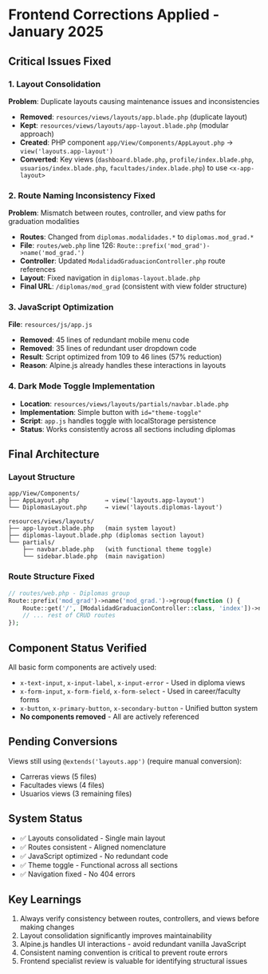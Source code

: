# Frontend Corrections Applied - January 2025

## Critical Issues Fixed

### 1. Layout Consolidation
**Problem**: Duplicate layouts causing maintenance issues and inconsistencies
- **Removed**: `resources/views/layouts/app.blade.php` (duplicate layout)
- **Kept**: `resources/views/layouts/app-layout.blade.php` (modular approach)
- **Created**: PHP component `app/View/Components/AppLayout.php` → `view('layouts.app-layout')`
- **Converted**: Key views (`dashboard.blade.php`, `profile/index.blade.php`, `usuarios/index.blade.php`, `facultades/index.blade.php`) to use `<x-app-layout>`

### 2. Route Naming Inconsistency Fixed
**Problem**: Mismatch between routes, controller, and view paths for graduation modalities
- **Routes**: Changed from `diplomas.modalidades.*` to `diplomas.mod_grad.*`
- **File**: `routes/web.php` line 126: `Route::prefix('mod_grad')->name('mod_grad.')`
- **Controller**: Updated `ModalidadGraduacionController.php` route references
- **Layout**: Fixed navigation in `diplomas-layout.blade.php`
- **Final URL**: `/diplomas/mod_grad` (consistent with view folder structure)

### 3. JavaScript Optimization
**File**: `resources/js/app.js`
- **Removed**: 45 lines of redundant mobile menu code
- **Removed**: 35 lines of redundant user dropdown code
- **Result**: Script optimized from 109 to 46 lines (57% reduction)
- **Reason**: Alpine.js already handles these interactions in layouts

### 4. Dark Mode Toggle Implementation
- **Location**: `resources/views/layouts/partials/navbar.blade.php`
- **Implementation**: Simple button with `id="theme-toggle"`
- **Script**: `app.js` handles toggle with localStorage persistence
- **Status**: Works consistently across all sections including diplomas

## Final Architecture

### Layout Structure
```
app/View/Components/
├── AppLayout.php          → view('layouts.app-layout')
└── DiplomasLayout.php     → view('layouts.diplomas-layout')

resources/views/layouts/
├── app-layout.blade.php   (main system layout)
├── diplomas-layout.blade.php (diplomas section layout)
└── partials/
    ├── navbar.blade.php   (with functional theme toggle)
    └── sidebar.blade.php  (main navigation)
```

### Route Structure Fixed
```php
// routes/web.php - Diplomas group
Route::prefix('mod_grad')->name('mod_grad.')->group(function () {
    Route::get('/', [ModalidadGraduacionController::class, 'index'])->name('index');
    // ... rest of CRUD routes
});
```

## Component Status Verified
All basic form components are actively used:
- `x-text-input`, `x-input-label`, `x-input-error` - Used in diploma views
- `x-form-input`, `x-form-field`, `x-form-select` - Used in career/faculty forms
- `x-button`, `x-primary-button`, `x-secondary-button` - Unified button system
- **No components removed** - All are actively referenced

## Pending Conversions
Views still using `@extends('layouts.app')` (require manual conversion):
- Carreras views (5 files)
- Facultades views (4 files) 
- Usuarios views (3 remaining files)

## System Status
- ✅ Layouts consolidated - Single main layout
- ✅ Routes consistent - Aligned nomenclature
- ✅ JavaScript optimized - No redundant code
- ✅ Theme toggle - Functional across all sections
- ✅ Navigation fixed - No 404 errors

## Key Learnings
1. Always verify consistency between routes, controllers, and views before making changes
2. Layout consolidation significantly improves maintainability
3. Alpine.js handles UI interactions - avoid redundant vanilla JavaScript
4. Consistent naming convention is critical to prevent route errors
5. Frontend specialist review is valuable for identifying structural issues